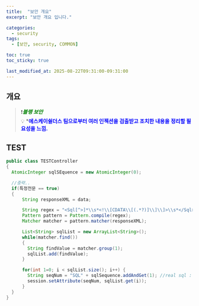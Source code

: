```yaml
---
title:  "보안 개요"
excerpt: "보안 개요 입니다."

categories:
  - security
tags:
  - [보안, security, COMMON]

toc: true
toc_sticky: true

last_modified_at: 2025-08-22T09:31:00-09:31:00
---
```



## 개요
> ❗<span style='color:green'>***블랭 보안***</span>  
> 💡 *<span style='color:blue'>**에스케이쉴더스 팀으로부터 여러 인젝션을 검출받고 조치한 내용을 정리할 필요성을 느낌.**</span> 




## TEST

```java
public class TESTController 
{
  AtomicInteger sqlSEquence = new AtomicInteger(0);

  //중략..
  if(특정전문 == true) 
  {
      String responseXML = data;

      String regex = "<Sql[^>]*\\s*<!\\[CDATA\\[(.*?)]\\]\\]>\\s*</Sql>";
      Pattern pattern = Pattern.compile(regex);
      Matcher matcher = pattern.matcher(responseXML);

      List<String> sqlList = new ArrayList<String>();
      while(matcher.find()) 
      {
        String findValue = matcher.group(1);
        sqlList.add(findValue);
      }

      for(int 1=0; i < sqlList.size(); i++) {
        String seqNum = "SQL" + sqlSequence.addAndGet(1); //real sql : 생성 했던 시퀀스
        session.setAttribute(seqNum, sqlList.get(i));
      }
  }
}



```